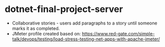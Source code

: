 # dotnet-final-project-server

- Collaborative stories - users add paragraphs to a story until someone marks it as completed.
- JMeter profile created based on: https://www.red-gate.com/simple-talk/devops/testing/load-stress-testing-net-apps-with-apache-jmeter/
